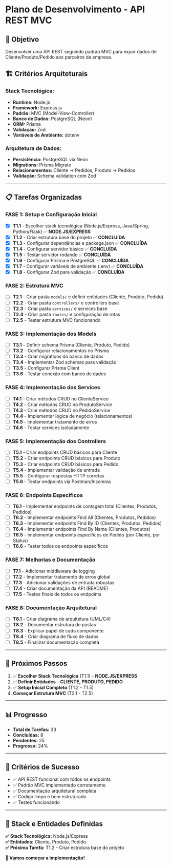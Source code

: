 # Plano de Desenvolvimento - API REST MVC

## 🎯 Objetivo
Desenvolver uma API REST seguindo padrão MVC para expor dados de Cliente/Produto/Pedido aos parceiros da empresa.

## 🏗️ Critérios Arquiteturais

### **Stack Tecnológica:**
- **Runtime:** Node.js
- **Framework:** Express.js
- **Padrão:** MVC (Model-View-Controller)
- **Banco de Dados:** PostgreSQL (Neon)
- **ORM:** Prisma
- **Validação:** Zod
- **Variáveis de Ambiente:** dotenv

### **Arquitetura de Dados:**
- **Persistência:** PostgreSQL via Neon
- **Migrations:** Prisma Migrate
- **Relacionamentos:** Cliente → Pedidos, Produto → Pedidos
- **Validação:** Schema validation com Zod

---

## 📋 Tarefas Organizadas

### **FASE 1: Setup e Configuração Inicial**
- [x] **T1.1** - Escolher stack tecnológica (Node.js/Express, Java/Spring, Python/Flask) ✅ **NODE.JS/EXPRESS**
- [x] **T1.2** - Criar estrutura base do projeto ✅ **CONCLUÍDA**
- [x] **T1.3** - Configurar dependências e package.json ✅ **CONCLUÍDA**
- [x] **T1.4** - Configurar servidor básico ✅ **CONCLUÍDA**
- [x] **T1.5** - Testar servidor rodando ✅ **CONCLUÍDA**
- [x] **T1.6** - Configurar Prisma e PostgreSQL ✅ **CONCLUÍDA**
- [x] **T1.7** - Configurar variáveis de ambiente (.env) ✅ **CONCLUÍDA**
- [x] **T1.8** - Configurar Zod para validação ✅ **CONCLUÍDA**

### **FASE 2: Estrutura MVC**
- [ ] **T2.1** - Criar pasta `models/` e definir entidades (Cliente, Produto, Pedido)
- [ ] **T2.2** - Criar pasta `controllers/` e controllers base
- [ ] **T2.3** - Criar pasta `services/` e services base
- [ ] **T2.4** - Criar pasta `routes/` e configuração de rotas
- [ ] **T2.5** - Testar estrutura MVC funcionando

### **FASE 3: Implementação dos Models**
- [ ] **T3.1** - Definir schema Prisma (Cliente, Produto, Pedido)
- [ ] **T3.2** - Configurar relacionamentos no Prisma
- [ ] **T3.3** - Criar migrations do banco de dados
- [ ] **T3.4** - Implementar Zod schemas para validação
- [ ] **T3.5** - Configurar Prisma Client
- [ ] **T3.6** - Testar conexão com banco de dados

### **FASE 4: Implementação dos Services**
- [ ] **T4.1** - Criar métodos CRUD no ClienteService
- [ ] **T4.2** - Criar métodos CRUD no ProdutoService
- [ ] **T4.3** - Criar métodos CRUD no PedidoService
- [ ] **T4.4** - Implementar lógica de negócio (relacionamentos)
- [ ] **T4.5** - Implementar tratamento de erros
- [ ] **T4.6** - Testar services isoladamente

### **FASE 5: Implementação dos Controllers**
- [ ] **T5.1** - Criar endpoints CRUD básicos para Cliente
- [ ] **T5.2** - Criar endpoints CRUD básicos para Produto
- [ ] **T5.3** - Criar endpoints CRUD básicos para Pedido
- [ ] **T5.4** - Implementar validação de entrada
- [ ] **T5.5** - Configurar respostas HTTP corretas
- [ ] **T5.6** - Testar endpoints via Postman/Insomnia

### **FASE 6: Endpoints Específicos**
- [ ] **T6.1** - Implementar endpoints de contagem total (Clientes, Produtos, Pedidos)
- [ ] **T6.2** - Implementar endpoints Find All (Clientes, Produtos, Pedidos)
- [ ] **T6.3** - Implementar endpoints Find By ID (Clientes, Produtos, Pedidos)
- [ ] **T6.4** - Implementar endpoints Find By Name (Clientes, Produtos)
- [ ] **T6.5** - Implementar endpoints específicos de Pedido (por Cliente, por Status)
- [ ] **T6.6** - Testar todos os endpoints específicos

### **FASE 7: Melhorias e Documentação**
- [ ] **T7.1** - Adicionar middleware de logging
- [ ] **T7.2** - Implementar tratamento de erros global
- [ ] **T7.3** - Adicionar validações de entrada robustas
- [ ] **T7.4** - Criar documentação da API (README)
- [ ] **T7.5** - Testes finais de todos os endpoints

### **FASE 8: Documentação Arquitetural**
- [ ] **T8.1** - Criar diagrama de arquitetura (UML/C4)
- [ ] **T8.2** - Documentar estrutura de pastas
- [ ] **T8.3** - Explicar papel de cada componente
- [ ] **T8.4** - Criar diagrama de fluxo de dados
- [ ] **T8.5** - Finalizar documentação completa

---

## 🚀 Próximos Passos

1. ✅ **Escolher Stack Tecnológica** (T1.1) - **NODE.JS/EXPRESS**
2. ✅ **Definir Entidades** - **CLIENTE, PRODUTO, PEDIDO**
3. ✅ **Setup Inicial Completo** (T1.2 - T1.5)
4. **Começar Estrutura MVC** (T2.1 - T2.5)

---

## 📊 Progresso
- **Total de Tarefas:** 33
- **Concluídas:** 8
- **Pendentes:** 25
- **Progresso:** 24%

---

## 🎯 Critérios de Sucesso
- ✅ API REST funcional com todos os endpoints
- ✅ Padrão MVC implementado corretamente
- ✅ Documentação arquitetural completa
- ✅ Código limpo e bem estruturado
- ✅ Testes funcionando

---

## 🎯 Stack e Entidades Definidas

**✅ Stack Tecnológica:** Node.js/Express  
**✅ Entidades:** Cliente, Produto, Pedido  
**✅ Próxima Tarefa:** T1.2 - Criar estrutura base do projeto

**🚀 Vamos começar a implementação!**
